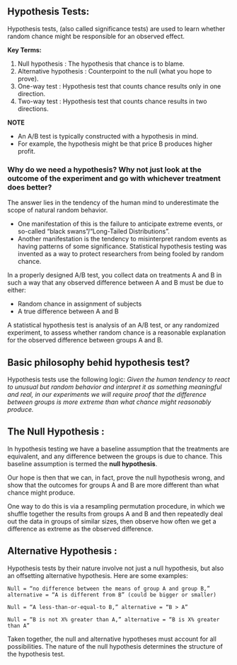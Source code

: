 ## Hypothesis Tests:

Hypothesis tests, (also called significance tests) are used to learn whether random chance might be responsible for an observed effect.

**Key Terms:**
1. Null hypothesis : The hypothesis that chance is to blame.
2. Alternative hypothesis : Counterpoint to the null (what you hope to prove).
3. One-way test : Hypothesis test that counts chance results only in one direction.
4. Two-way test : Hypothesis test that counts chance results in two directions.

**NOTE**
- An A/B test is typically constructed with a hypothesis in mind. 
- For example, the hypothesis might be that price B produces higher profit. 

### Why do we need a hypothesis? Why not just look at the outcome of the experiment and go with whichever treatment does better?

The answer lies in the tendency of the human mind to underestimate the scope of natural random behavior. 
- One manifestation of this is the failure to anticipate extreme events, or so-called “black swans”/“Long-Tailed Distributions”. 
- Another manifestation is the tendency to misinterpret random events as having patterns of some significance. Statistical hypothesis testing was invented as a way to protect researchers from being fooled by random chance.

In a properly designed A/B test, you collect data on treatments A and B in such a way that any observed difference between A and B must be due to either:
  - Random chance in assignment of subjects
  - A true difference between A and B

A statistical hypothesis test is analysis of an A/B test, or any randomized experiment, to assess whether random chance is a reasonable explanation for the observed difference between groups A and B.

## Basic philosophy behid hypothesis test?
Hypothesis tests use the following logic: *Given the human tendency to react to unusual but random behavior and interpret it as something meaningful and real, in our experiments we will require proof that the difference between groups is more extreme than what chance might reasonably produce.*


## The Null Hypothesis :
In hypothesis testing we have a baseline assumption that the treatments are equivalent, and any difference between the groups is due to chance. This baseline assumption is termed the **null hypothesis**. 

Our hope is then that we can, in fact, prove the null hypothesis wrong, and show that the outcomes for groups A and B are more different than what chance might produce.

One way to do this is via a resampling permutation procedure, in which we shuffle together the results from groups A and B and then repeatedly deal out the data in groups of similar sizes, then observe how often we get a difference as extreme as the observed difference.

## Alternative Hypothesis :
Hypothesis tests by their nature involve not just a null hypothesis, but also an offsetting alternative hypothesis. Here are some examples:

    Null = “no difference between the means of group A and group B,” alternative = “A is different from B” (could be bigger or smaller)

    Null = “A less-than-or-equal-to B,” alternative = “B > A”

    Null = “B is not X% greater than A,” alternative = “B is X% greater than A”

Taken together, the null and alternative hypotheses must account for all possibilities. The nature of the null hypothesis determines the structure of the hypothesis test.

